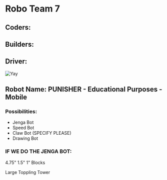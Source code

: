 # Robo Team 7

## Coders:
## Builders:
## Driver:

![Yay](https://assets.stickpng.com/images/580b57fbd9996e24bc43bdfa.png)

## Robot Name: PUNISHER - Educational Purposes - Mobile

### Possibilities:
* Jenga Bot
* Speed Bot
* Claw Bot (SPECIFY PLEASE)
* Drawing Bot

### IF WE DO THE JENGA BOT:
4.75" 1.5" 1" Blocks

Large Toppling Tower
